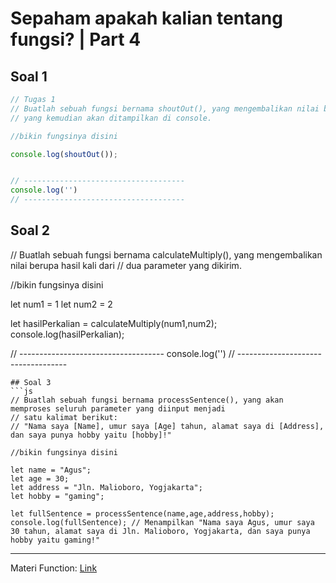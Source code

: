 # Sepaham apakah kalian tentang fungsi? | Part 4

## Soal 1
```js
// Tugas 1
// Buatlah sebuah fungsi bernama shoutOut(), yang mengembalikan nilai berupa "Halo Function!", 
// yang kemudian akan ditampilkan di console.

//bikin fungsinya disini

console.log(shoutOut());


// ------------------------------------
console.log('')
// ------------------------------------
```

## Soal 2

// Buatlah sebuah fungsi bernama calculateMultiply(), yang mengembalikan nilai berupa hasil kali dari 
// dua parameter yang dikirim.

//bikin fungsinya disini

let num1 = 1
let num2 = 2

let hasilPerkalian = calculateMultiply(num1,num2);
console.log(hasilPerkalian);

// ------------------------------------
console.log('')
// -----------------------------------
```
## Soal 3
```js
// Buatlah sebuah fungsi bernama processSentence(), yang akan memproses seluruh parameter yang diinput menjadi 
// satu kalimat berikut: 
// "Nama saya [Name], umur saya [Age] tahun, alamat saya di [Address], dan saya punya hobby yaitu [hobby]!"

//bikin fungsinya disini

let name = "Agus";
let age = 30;
let address = "Jln. Malioboro, Yogjakarta";
let hobby = "gaming";

let fullSentence = processSentence(name,age,address,hobby);
console.log(fullSentence); // Menampilkan "Nama saya Agus, umur saya 30 tahun, alamat saya di Jln. Malioboro, Yogjakarta, dan saya punya hobby yaitu gaming!"
```
---
Materi Function: [Link](../../study-materials/part6.md)